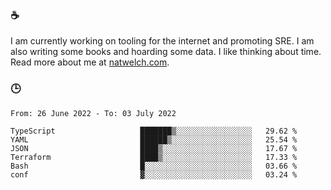 ### ☕

I am currently working on tooling for the internet and promoting SRE. I am also writing some books and hoarding some data. I like thinking about time. Read more about me at [natwelch.com](https://natwelch.com).

### 🕒

<!--START_SECTION:waka-->

```text
From: 26 June 2022 - To: 03 July 2022

TypeScript                   ███████▒░░░░░░░░░░░░░░░░░   29.62 %
YAML                         ██████▒░░░░░░░░░░░░░░░░░░   25.54 %
JSON                         ████▒░░░░░░░░░░░░░░░░░░░░   17.67 %
Terraform                    ████▒░░░░░░░░░░░░░░░░░░░░   17.33 %
Bash                         █░░░░░░░░░░░░░░░░░░░░░░░░   03.66 %
conf                         ▓░░░░░░░░░░░░░░░░░░░░░░░░   03.24 %
```

<!--END_SECTION:waka-->
